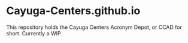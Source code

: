 # Cayuga-Centers.github.io

This repository holds the Cayuga Centers Acronym Depot, or CCAD for short. Currently a WIP.
